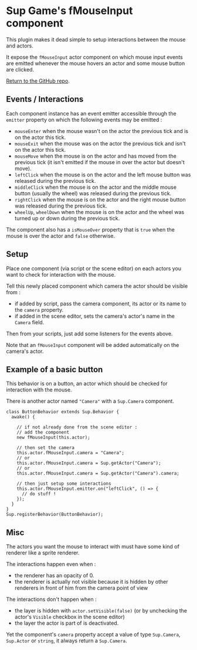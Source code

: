 # Sup Game's fMouseInput component

This plugin makes it dead simple to setup interactions between the mouse and actors.

It expose the `fMouseInput` actor component on which mouse input events are emitted whenever the mouse hovers an actor and some mouse button are clicked.

[Return to the GitHub repo](https://github.com/florentpoujol/superpowers-fmouseinput-plugin).


## Events / Interactions

Each component instance has an event emitter accessible through the `emitter` property on which the following events may be emitted :

- `mouseEnter` when the mouse wasn't on the actor the previous tick and is on the actor this tick.
- `mouseExit` when the mouse was on the actor the previous tick and isn't on the actor this tick.
- `mouseMove` when the mouse is on the actor and has moved from the previous tick (it isn't emitted if the mouse in over the actor but doesn't move).
- `leftClick` when the mouse is on the actor and the left mouse button was released during the previous tick.
- `middleClick` when the mouse is on the actor and the middle mouse button (usually the wheel) was released during the previous tick.
- `rightClick` when the mouse is on the actor and the right mouse button was released during the previous tick.
- `wheelUp`, `wheelDown` when the mouse is on the actor and the wheel was turned up or down during the previous tick.

The component also has a `isMouseOver` property that is `true` when the mouse is over the actor and `false` otherwise.


## Setup 

Place one component (via script or the scene editor) on each actors you want to check for interaction with the mouse.

Tell this newly placed component which camera the actor should be visible from :
- if added by script, pass the camera component, its actor or its name to the `camera` property.  
- if added in the scene editor, sets the camera's actor's name in the `Camera` field.

Then from your scripts, just add some listeners for the events above.

Note that an `fMouseInput` component will be added automatically on the camera's actor.


## Example of a basic button

This behavior is on a button, an actor which should be checked for interaction with the mouse.

There is another actor named `"Camera"` with a `Sup.Camera` component.

    class ButtonBehavior extends Sup.Behavior {
      awake() {
        
        // if not already done from the scene editor :
        // add the component
        new fMouseInput(this.actor);
        
        // then set the camera
        this.actor.fMouseInput.camera = "Camera";
        // or
        this.actor.fMouseInput.camera = Sup.getActor("Camera");
        // or
        this.actor.fMouseInput.camera = Sup.getActor("Camera").camera;

        // then just setup some interactions
        this.actor.fMouseInput.emitter.on("leftClick", () => { 
          // do stuff !
        });
      }
    }
    Sup.registerBehavior(ButtonBehavior);


## Misc

The actors you want the mouse to interact with must have some kind of renderer like a sprite renderer.

The interactions happen even when :
- the renderer has an opacity of 0.
- the renderer is actually not visible because it is hidden by other renderers in front of him from the camera point of view

The interactions don't happen when :
- the layer is hidden with `actor.setVisible(false)` (or by unchecking the actor's `Visible` checkbox in the scene editor)
- the layer the actor is part of is deactivated.

Yet the component's `camera` property accept a value of type `Sup.Camera`, `Sup.Actor` or `string`, it always return a `Sup.Camera`.

